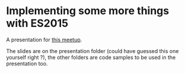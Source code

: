 # Implementing some more things with ES2015

A presentation for [this meetup](https://www.meetup.com/LNM-London-Node-JS-Meetup/events/243337142/).

The slides are on the presentation folder (could have guessed this one yourself right ?),
the other folders are code samples to be used in the presentation too.
